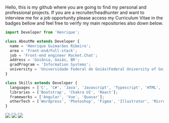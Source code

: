 Hello, this is my github where you are going to find my personal and professional projects. If you are a recruiter/headhunter and want to interview me for a job opportunity please access my Curriculum Vitae in the badges bellow and feel free to verify my main repositories also down below.
```js
import Developer from 'Henrique';

class AboutMe extends Developer {
  name = 'Henrique Guimarães Ribeiro';
  area = 'Front-end/Full-stack';
  job = 'Front-end engineer Rocket.Chat';
  address = 'Goiânia, Goiás, BR';
  gradProgram = 'Information Systems';
  university = 'Universidade Federal de Goiás(Federal University of Goiás)';
}

class Skills extends Developer {
  languages = ['C', 'C#', 'Java', 'Javascript', 'Typescript', 'HTML', 'CSS', 'PHP'];
  libraries = ['Bootstrap', 'Chakra UI', 'React'];
  frameworks = ['Angular', 'Vue', 'Quasar'];
  otherTech = ['Wordpress', 'Photoshop', 'Figma', 'Illustrator', 'Microsoft Office']
}
```

<p align="left">
  <a href="mailto: henrique.jobs1@gmail.com" alt="Gmail" target="_blank">
  <img src="https://img.shields.io/badge/-Gmail-FF0000?style=flat-square&labelColor=FF0000&logo=gmail&logoColor=white&link=henrique.jobs1@gmail.com" /></a>

  <a href="https://linkedin.com/in/henrique-guimarães-ribeiro-a296a717a/" alt="Linkedin">
  <img src="https://img.shields.io/badge/-Linkedin-0e76a8?style=flat-square&logo=Linkedin&logoColor=white&link=linkedin.com/in/henrique-guimarães-ribeiro-a296a717a/" /></a>
  
  <a href="https://rique223.github.io" alt="My portfolio">
  <img src="https://img.shields.io/badge/-Curriculum_Vitae-FFD700?style=flat-square&logoColor=white&link=rique223.github.io" /></a>
</p>  
